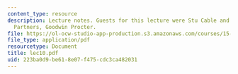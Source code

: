 ```yaml
---
content_type: resource
description: Lecture notes. Guests for this lecture were Stu Cable and Jim Matarese,
  Partners, Goodwin Procter.
file: https://ol-ocw-studio-app-production.s3.amazonaws.com/courses/15-617-the-law-of-corporate-finance-and-financial-markets-spring-2004/223ba0d9be618e07f475cdc3ca482031_lec10.pdf
file_type: application/pdf
resourcetype: Document
title: lec10.pdf
uid: 223ba0d9-be61-8e07-f475-cdc3ca482031
---
```

